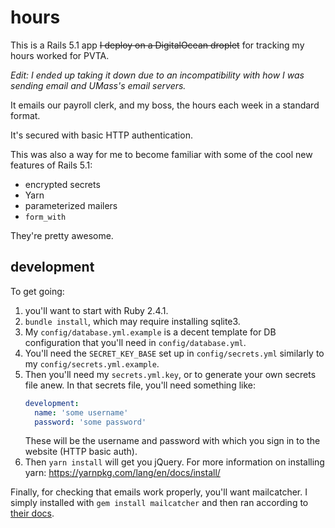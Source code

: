 # hours

This is a Rails 5.1 app ~~I deploy on a DigitalOcean droplet~~ for tracking my hours worked for PVTA.

*Edit: I ended up taking it down due to an incompatibility with how I was sending email and UMass's email servers.*

It emails our payroll clerk, and my boss, the hours each week in a standard format.

It's secured with basic HTTP authentication.

This was also a way for me to become familiar with some of the cool new features of Rails 5.1:

+ encrypted secrets
+ Yarn
+ parameterized mailers
+ `form_with`

They're pretty awesome.

## development

To get going:

1. you'll want to start with Ruby 2.4.1.
1. `bundle install`, which may require installing sqlite3.
1. My `config/database.yml.example` is a decent template for DB configuration that you'll need in `config/database.yml`.
1. You'll need the `SECRET_KEY_BASE` set up in `config/secrets.yml` similarly to my `config/secrets.yml.example`.
1. Then you'll need my `secrets.yml.key`, or to generate your own secrets file anew. In that secrets file, you'll need something like:
    ```yml
    development:
      name: 'some username'
      password: 'some password'
    ```
    These will be the username and password with which you sign in to the website (HTTP basic auth).
1. Then `yarn install` will get you jQuery.
    For more information on installing yarn: https://yarnpkg.com/lang/en/docs/install/

Finally, for checking that emails work properly, you'll want mailcatcher.
I simply installed with `gem install mailcatcher` and then ran according to [their docs](https://mailcatcher.me/).
